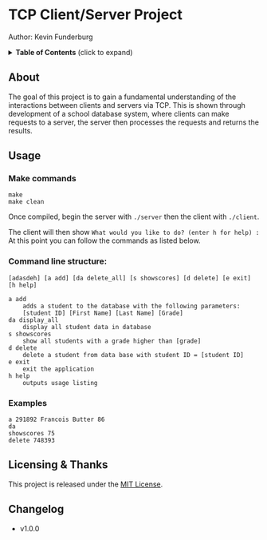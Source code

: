 # TCP Client/Server Project

Author: Kevin Funderburg

<details>
  <summary><strong>Table of Contents</strong> (click to expand)</summary>
<!-- TOC depthFrom:2 -->

- [About](#about)
- [Usage](#usage)
    - [Make commands](#make-commands)
    - [Command line structure:](#command-line-structure)
    - [Examples](#examples)
- [Licensing & Thanks](#licensing--thanks)
- [Changelog](#changelog)

<!-- /TOC -->
</details>

## About
The goal of this project is to gain a fundamental understanding of the interactions between clients and servers via TCP. This is shown through development of a school database system, where clients can make requests to a server, the server then processes the requests and returns the results.

## Usage

### Make commands

```shell
make
make clean
```

Once compiled, begin the server with `./server` then the client with `./client`.

The client will then show `What would you like to do? (enter h for help) :`
At this point you can follow the commands as listed below.

### Command line structure:

```shell
[adasdeh] [a add] [da delete_all] [s showscores] [d delete] [e exit] [h help]

a add
    adds a student to the database with the following parameters:
    [student ID] [First Name] [Last Name] [Grade]
da display_all
    display all student data in database
s showscores
    show all students with a grade higher than [grade]
d delete
    delete a student from data base with student ID = [student ID]
e exit
    exit the application
h help
    outputs usage listing

```

### Examples
```shell
a 291892 Francois Butter 86
da
showscores 75
delete 748393
```


## Licensing & Thanks

This project is released under the [MIT License][mit].

## Changelog

- v1.0.0

[mit]: ./LICENSE.txt

